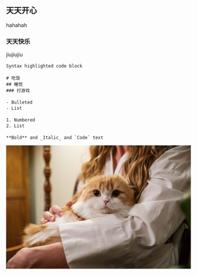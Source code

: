 ## 天天开心

hahahah

### 天天快乐

jiujiujiu

```marksho
Syntax highlighted code block

# 吃饭
## 睡觉
### 打游戏

- Bulleted
- List

1. Numbered
2. List

**Bold** and _Italic_ and `Code` text

```
![Image](maoheren-005.jpg)

